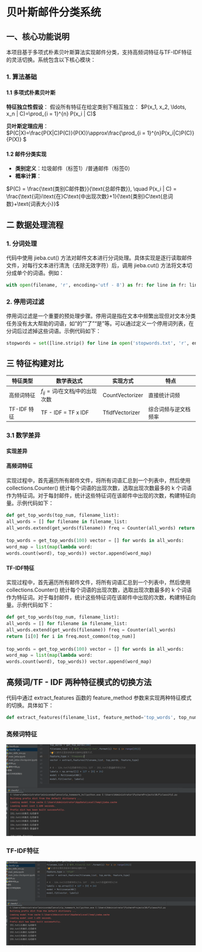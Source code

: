 # 贝叶斯邮件分类系统

## 一、核心功能说明
本项目基于多项式朴素贝叶斯算法实现邮件分类，支持高频词特征与TF-IDF特征的灵活切换。系统包含以下核心模块：

### 1. 算法基础
#### 1.1 多项式朴素贝叶斯
**特征独立性假设**：
假设所有特征在给定类别下相互独立：
$P(x_1, x_2, \ldots, x_n | C)=\prod_{i = 1}^{n} P(x_i | C)$


**贝叶斯定理应用**：  
$P(C|X)=\frac{P(X|C)P(C)}{P(X)}\approx\frac{\prod_{i = 1}^{n}P(x_i|C)P(C)}{P(X)} $

#### 1.2 邮件分类实现
- **类别定义**：垃圾邮件（标签1）/普通邮件（标签0）
- **概率计算**：  
  
$P(C) = \frac{\text{类别C邮件数}}{\text{总邮件数}}, \quad P(x_i | C) = \frac{\text{词}i\text{在}C\text{中出现次数}+1}{\text{类别}C\text{总词数}+\text{词表大小}}$



## 二 数据处理流程
### 1. 分词处理
代码中使用 jieba.cut() 方法对邮件文本进行分词处理。具体实现是逐行读取邮件文件，对每行文本进行清洗（去除无效字符）后，调用 jieba.cut() 方法将文本切分成单个的词语。例如：
```python
with open(filename, 'r', encoding='utf - 8') as fr: for line in fr: line = line.strip() line = re.sub(r'[.【】0 - 9、——。，！~*]', '', line) line = cut(line)
```
### 2. 停用词过滤
停用词过滤是一个重要的预处理步骤。停用词是指在文本中频繁出现但对文本分类任务没有太大帮助的词语，如“的”“了”“是”等。可以通过定义一个停用词列表，在分词后过滤掉这些词语。示例代码如下：
```python
stopwords = set([line.strip() for line in open('stopwords.txt', 'r', encoding='utf - 8').readlines()]) words = [word for word in words if word not in stopwords]使用markdown实现
```
## 三 特征构建对比

| 特征类型      | 数学表达式               | 实现方式            | 特点         |
|-----------|---------------------|-----------------|------------|
| 高频词特征     |$f_{ij} = \text{词}i\text{在文档}j\text{中的出现次数}$        | CountVectorizer | 直接统计词频     |
| TF-IDF 特征 | TF - IDF = TF x IDF | TfidfVectorizer | 综合词频与逆文档频率 |


### 3.1 数学差异
#### 实现差异
#### 高频词特征
实现过程中，首先遍历所有邮件文件，将所有词语汇总到一个列表中，然后使用 collections.Counter() 统计每个词语的出现次数，选取出现次数最多的 
k 个词语作为特征词。对于每封邮件，统计这些特征词在该邮件中出现的次数，构建特征向量。示例代码如下：
```python
def get_top_words(top_num, filename_list):
all_words = [] for filename in filename_list: 
all_words.extend(get_words(filename)) freq = Counter(all_words) return [i[0] for i in freq.most_common(top_num)]

top_words = get_top_words(100) vector = [] for words in all_words:
word_map = list(map(lambda word:
words.count(word), top_words)) vector.append(word_map)
```
#### TF-IDF特征
实现过程中，首先遍历所有邮件文件，将所有词语汇总到一个列表中，然后使用 collections.Counter() 统计每个词语的出现次数，选取出现次数最多的 
k 个词语作为特征词。对于每封邮件，统计这些特征词在该邮件中出现的次数，构建特征向量。示例代码如下：
```python
def get_top_words(top_num, filename_list):
all_words = [] for filename in filename_list:
all_words.extend(get_words(filename)) freq = Counter(all_words) 
return [i[0] for i in freq.most_common(top_num)]

top_words = get_top_words(100) vector = [] for words in all_words:
word_map = list(map(lambda word:
words.count(word), top_words)) vector.append(word_map)
```
## 高频词/TF - IDF 两种特征模式的切换方法
代码中通过 extract_features 函数的 feature_method 参数来实现两种特征模式的切换。具体如下：
```python
def extract_features(filename_list, feature_method='top_words', top_num=100):
```
### 高频词特征
<img src="https://github.com/huangchenglin11/dev_skills_images/blob/master/images/gaopingci%202025-03-29%20222934.png">

### TF-IDF特征
<img src=https://github.com/huangchenglin11/dev_skills_images/blob/master/images/TF_IDF%202025-03-29%20223008.png>

